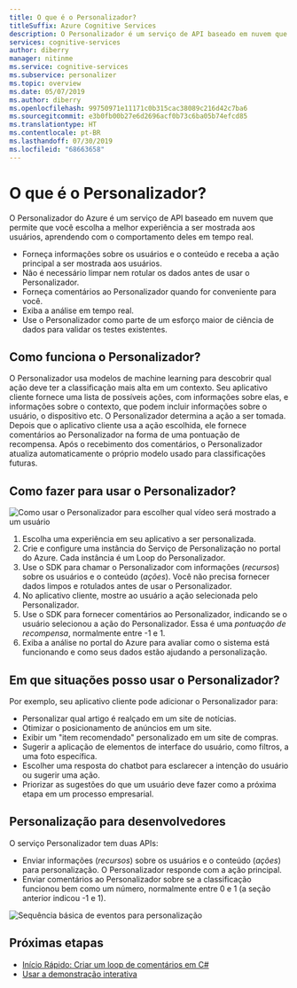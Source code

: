 ```yaml
---
title: O que é o Personalizador?
titleSuffix: Azure Cognitive Services
description: O Personalizador é um serviço de API baseado em nuvem que permite escolher a melhor experiência a ser mostrada aos usuários, aprendendo com o comportamento deles em tempo real.
services: cognitive-services
author: diberry
manager: nitinme
ms.service: cognitive-services
ms.subservice: personalizer
ms.topic: overview
ms.date: 05/07/2019
ms.author: diberry
ms.openlocfilehash: 99750971e11171c0b315cac38089c216d42c7ba6
ms.sourcegitcommit: e3b0fb00b27e6d2696acf0b73c6ba05b74efcd85
ms.translationtype: HT
ms.contentlocale: pt-BR
ms.lasthandoff: 07/30/2019
ms.locfileid: "68663658"
---
```

# <a name="what-is-personalizer"></a>O que é o Personalizador?

O Personalizador do Azure é um serviço de API baseado em nuvem que permite que você escolha a melhor experiência a ser mostrada aos usuários, aprendendo com o comportamento deles em tempo real.

* Forneça informações sobre os usuários e o conteúdo e receba a ação principal a ser mostrada aos usuários. 
* Não é necessário limpar nem rotular os dados antes de usar o Personalizador.
* Forneça comentários ao Personalizador quando for conveniente para você. 
* Exiba a análise em tempo real. 
* Use o Personalizador como parte de um esforço maior de ciência de dados para validar os testes existentes.

## <a name="how-does-personalizer-work"></a>Como funciona o Personalizador?

O Personalizador usa modelos de machine learning para descobrir qual ação deve ter a classificação mais alta em um contexto. Seu aplicativo cliente fornece uma lista de possíveis ações, com informações sobre elas, e informações sobre o contexto, que podem incluir informações sobre o usuário, o dispositivo etc. O Personalizador determina a ação a ser tomada. Depois que o aplicativo cliente usa a ação escolhida, ele fornece comentários ao Personalizador na forma de uma pontuação de recompensa. Após o recebimento dos comentários, o Personalizador atualiza automaticamente o próprio modelo usado para classificações futuras.

## <a name="how-do-i-use-the-personalizer"></a>Como fazer para usar o Personalizador?

![Como usar o Personalizador para escolher qual vídeo será mostrado a um usuário](media/what-is-personalizer/personalizer-example-highlevel.png)

1. Escolha uma experiência em seu aplicativo a ser personalizada.
1. Crie e configure uma instância do Serviço de Personalização no portal do Azure. Cada instância é um Loop do Personalizador.
1. Use o SDK para chamar o Personalizador com informações (_recursos_) sobre os usuários e o conteúdo (_ações_). Você não precisa fornecer dados limpos e rotulados antes de usar o Personalizador. 
1. No aplicativo cliente, mostre ao usuário a ação selecionada pelo Personalizador.
1. Use o SDK para fornecer comentários ao Personalizador, indicando se o usuário selecionou a ação do Personalizador. Essa é uma _pontuação de recompensa_, normalmente entre -1 e 1.
1. Exiba a análise no portal do Azure para avaliar como o sistema está funcionando e como seus dados estão ajudando a personalização.

## <a name="where-can-i-use-personalizer"></a>Em que situações posso usar o Personalizador?

Por exemplo, seu aplicativo cliente pode adicionar o Personalizador para:

* Personalizar qual artigo é realçado em um site de notícias.    
* Otimizar o posicionamento de anúncios em um site.
* Exibir um "item recomendado" personalizado em um site de compras.
* Sugerir a aplicação de elementos de interface do usuário, como filtros, a uma foto específica.
* Escolher uma resposta do chatbot para esclarecer a intenção do usuário ou sugerir uma ação.
* Priorizar as sugestões do que um usuário deve fazer como a próxima etapa em um processo empresarial.

## <a name="personalization-for-developers"></a>Personalização para desenvolvedores

O serviço Personalizador tem duas APIs:

* Enviar informações (_recursos_) sobre os usuários e o conteúdo (_ações_) para personalização. O Personalizador responde com a ação principal.
* Enviar comentários ao Personalizador sobre se a classificação funcionou bem como um número, normalmente entre 0 e 1 (a seção anterior indicou -1 e 1). 

![Sequência básica de eventos para personalização](media/what-is-personalizer/personalization-intro.png)

## <a name="next-steps"></a>Próximas etapas

* [Início Rápido: Criar um loop de comentários em C#](csharp-quickstart-commandline-feedback-loop.md)
* [Usar a demonstração interativa](https://personalizationdemo.azurewebsites.net/)
